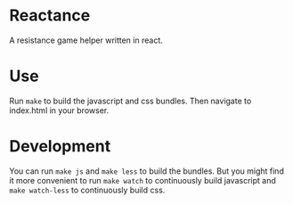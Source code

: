 # Reactance

A resistance game helper written in react.

# Use
Run `make` to build the javascript and css bundles.
Then navigate to index.html in your browser.

# Development
You can run `make js` and `make less` to build the bundles.
But you might find it more convenient to run
`make watch` to continuously build javascript
and `make watch-less` to continuously build css.
